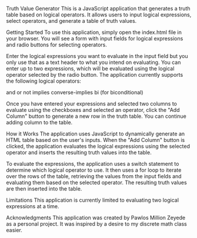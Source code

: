 Truth Value Generator
This is a JavaScript application that generates a truth table based on logical operators. It allows users to input logical expressions, select operators, and generate a table of truth values.

Getting Started
To use this application, simply open the index.html file in your browser. You will see a form with input fields for logical expressions and radio buttons for selecting operators.

Enter the logical expressions you want to evaluate in the input field but you only use that as a text header to what you intend on evaluating. You can enter up to two expressions, which will be evaluated using the logical operator selected by the radio button. The application currently supports the following logical operators:

and
or
not
implies
converse-implies
bi (for biconditional)

Once you have entered your expressions and selected two columns to evaluate using the checkboxes and selected an operator, click the "Add Column" button to generate a new row in the truth table. You can continue adding column to the table.

How it Works
The application uses JavaScript to dynamically generate an HTML table based on the user's inputs. When the "Add Column" button is clicked, the application evaluates the logical expressions using the selected operator and inserts the resulting truth values into the table.

To evaluate the expressions, the application uses a switch statement to determine which logical operator to use. It then uses a for loop to iterate over the rows of the table, retrieving the values from the input fields and evaluating them based on the selected operator. The resulting truth values are then inserted into the table.

Limitations
This application is currently limited to evaluating two logical expressions at a time. 

Acknowledgments
This application was created by Pawlos Million Zeyede as a personal project. It was inspired by a desire to my discrete math class easier. 
